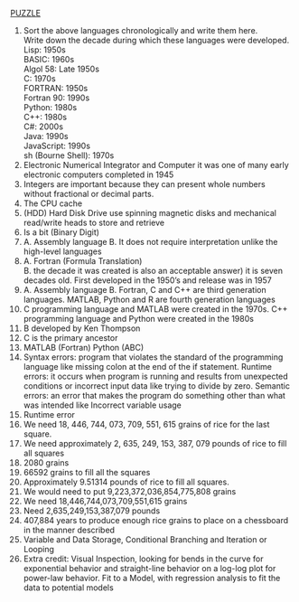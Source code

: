 [PUZZLE](https://acrobat.adobe.com/link/review?uri=urn:aaid:scds:US:77ac5d97-a683-3854-9429-7ceee51ae22a)
1. Sort the above languages chronologically and write them here.  
Write down the decade during which these languages were developed.  
Lisp: 1950s  
BASIC: 1960s  
Algol 58: Late 1950s  
C: 1970s  
FORTRAN: 1950s  
Fortran 90: 1990s  
Python: 1980s  
C++: 1980s  
C#: 2000s  
Java: 1990s  
JavaScript: 1990s  
sh (Bourne Shell): 1970s  
2. Electronic Numerical Integrator and Computer it was one of many early electronic computers completed in 1945  
3. Integers are important because they can present whole numbers without fractional or decimal parts.  
4. The CPU cache  
5. (HDD) Hard Disk Drive use spinning magnetic disks and mechanical read/write heads to store and retrieve  
6.  Is a bit (Binary Digit)  
7. A. Assembly language
B. It does not require interpretation unlike the high-level languages  
8. A. Fortran (Formula Translation)  
B.  the decade it was created is also an acceptable answer)  it is seven decades old.  First developed in the 1950’s and release was in 1957  
9. A.  Assembly language 
B. Fortran, C and C++ are third generation languages.  MATLAB, Python and R are fourth generation languages  
10.  C programming language and MATLAB were created in the 1970s.  C++ programming language and Python were created in the 1980s    
11.  B developed by Ken Thompson  
12. C is the primary ancestor  
13. MATLAB (Fortran) Python (ABC)  
14. Syntax errors: program that violates the standard of the programming language like missing colon at the end of the if statement.  Runtime errors: it occurs when program is running and results from unexpected conditions or incorrect input data like trying to divide by zero.  Semantic errors: an error that makes the program do something other than what was intended like Incorrect variable usage  
15. Runtime error 
16. We need 18, 446, 744, 073, 709, 551, 615 grains of rice for the last square.  
17. We need approximately 2, 635, 249, 153, 387, 079 pounds of rice to fill all squares  
18. 2080 grains   
19. 66592 grains to fill all the squares  
20. Approximately 9.51314 pounds of rice to fill all squares.  
21. We would need to put 9,223,372,036,854,775,808 grains  
22. We need 18,446,744,073,709,551,615 grains  
23. Need 2,635,249,153,387,079 pounds  
24. 407,884 years to produce enough rice grains to place on a chessboard in the manner described  
25. Variable and Data Storage, Conditional Branching and Iteration or Looping  
26. Extra credit: Visual Inspection, looking for bends in the curve for exponential behavior and straight-line behavior on a log-log plot for power-law behavior.  Fit to a Model, with regression analysis to fit the data to potential models  
















